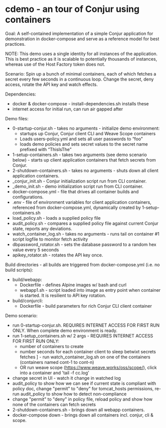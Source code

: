 # cdemo - an tour of Conjur using containers

Goal: A self-contained implementation of a simple Conjur application for demonstration in docker-compose and serve as a reference model for best practices.

NOTE: This demo uses a single identity for all instances of the application. This is best practice as it is scalable to potentially thousands of instances, whereas use of the Host Factory token does not.

Scenario: Spin up a bunch of minimal containers, each of which fetches a secret every few seconds in a continuous loop. Change the secret, deny access, rotate the API key and watch effects.

Dependencies:
  - docker & docker-compose - install-dependencies.sh installs these
  - internet access for initial run, can run air gapped after

Demo files:
  - 0-startup-conjur.sh - takes no arguments - initialize demo environment:
    - startups up Conjur, Conjur client CLI and Weave Scope containers
    - Loads users-policy.yml and sets all user passwords to “foo”
    - loads demo policies and sets secret values to the secret name prefixed with “ThisIsThe"
  - 1-setup-containers.sh - takes two arguments (see demo scenario below) - starts up client application containers that fetch secrets from Conjur. 
  - 2-shutdown-containers.sh - takes no arguments - shuts down all client application containers.
  - _conjur_init.sh - Conjur initialization script run from CLI container.
  - _demo_init.sh - demo initialization script run from CLI container.
  - docker-compose.yml - file that drives all container builds and configurations.
  - .env - file of environment variables for client application containers, referenced from docker-compose.yml, dynamically created by 1-setup-containers.sh
  - load_policy.sh - loads a supplied policy file
  - audit_policy.sh - compares a supplied policy file against current Conjur state, reports any deviations.
  - watch_container_log.sh - takes no arguments - runs tail on container #1 script logfile to monitor fetch activity
  - dbpassword_rotator.sh - sets the database password to a random hex value every 5 seconds
  - apikey_rotator.sh - rotates the API key once.

  Build directories - all builds are triggered from docker-compose.yml (i.e. no build scripts):
  - build/webapp:
    - Dockerfile - defines Alpine images w/ bash and curl
    - webapp1.sh - script loaded into image as entry point when container is started. It is resilient to API key rotation.
  - build/conjurcli:
    - Dockerfile - build parameters for rich Conjur CLI client container

Demo scenario:
  - run 0-startup-conjur.sh. REQUIRES INTERNET ACCESS FOR FIRST RUN ONLY. When complete demo environment is ready.
  - run 1-setup_containers.sh w/ 2 args - REQUIRES INTERNET ACCESS FOR FIRST RUN ONLY:
    - number of containers to create
    - number seconds for each container client to sleep betwixt secrets fetches
]  - run watch_container_log.sh on one of the containers (containers named cont-1 to cont-n)
    - OR run weave scope (https://www.weave.works/oss/scope/), click into a container and 'tail -f cc.log'
  - change secret in UI - watch it change in watched log
  - audit_policy to show how we can see if current state is compliant with policy doc, change "permit" to "deny" for tomcat_hosts permissions, re-run audit_policy to show how to detect non-compliance
  - change "permit" to "deny" in policy file, reload policy and show how none of the containers can fetch secrets
  - 2-shutdown-containers.sh - brings down all webapp containers.
  - docker-compose down - brings down all containers incl. conjur, cli & scope.
